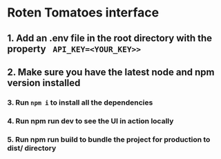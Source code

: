 # Roten Tomatoes interface

## 1. Add an .env file in the root directory with the property ` API_KEY=<YOUR_KEY>>`

## 2. Make sure you have the latest node and npm version installed

### 3. Run `npm i` to install all the dependencies

### 4. Run npm run dev to see the UI in action locally

### 5. Run npm run build to bundle the project for production to dist/ directory
